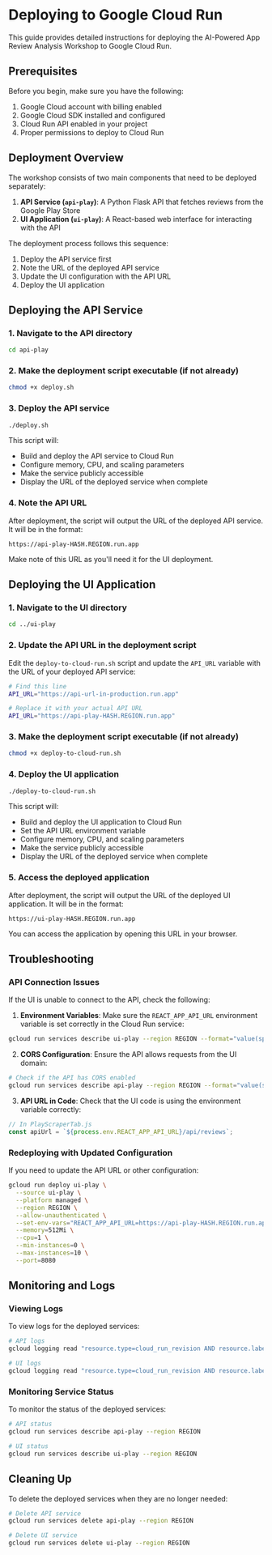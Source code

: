 # Deploying to Google Cloud Run

This guide provides detailed instructions for deploying the AI-Powered App Review Analysis Workshop to Google Cloud Run.

## Prerequisites

Before you begin, make sure you have the following:

1. Google Cloud account with billing enabled
2. Google Cloud SDK installed and configured
3. Cloud Run API enabled in your project
4. Proper permissions to deploy to Cloud Run

## Deployment Overview

The workshop consists of two main components that need to be deployed separately:

1. **API Service (`api-play`)**: A Python Flask API that fetches reviews from the Google Play Store
2. **UI Application (`ui-play`)**: A React-based web interface for interacting with the API

The deployment process follows this sequence:

1. Deploy the API service first
2. Note the URL of the deployed API service
3. Update the UI configuration with the API URL
4. Deploy the UI application

## Deploying the API Service

### 1. Navigate to the API directory

```bash
cd api-play
```

### 2. Make the deployment script executable (if not already)

```bash
chmod +x deploy.sh
```

### 3. Deploy the API service

```bash
./deploy.sh
```

This script will:
- Build and deploy the API service to Cloud Run
- Configure memory, CPU, and scaling parameters
- Make the service publicly accessible
- Display the URL of the deployed service when complete

### 4. Note the API URL

After deployment, the script will output the URL of the deployed API service. It will be in the format:

```
https://api-play-HASH.REGION.run.app
```

Make note of this URL as you'll need it for the UI deployment.

## Deploying the UI Application

### 1. Navigate to the UI directory

```bash
cd ../ui-play
```

### 2. Update the API URL in the deployment script

Edit the `deploy-to-cloud-run.sh` script and update the `API_URL` variable with the URL of your deployed API service:

```bash
# Find this line
API_URL="https://api-url-in-production.run.app"

# Replace it with your actual API URL
API_URL="https://api-play-HASH.REGION.run.app"
```

### 3. Make the deployment script executable (if not already)

```bash
chmod +x deploy-to-cloud-run.sh
```

### 4. Deploy the UI application

```bash
./deploy-to-cloud-run.sh
```

This script will:
- Build and deploy the UI application to Cloud Run
- Set the API URL environment variable
- Configure memory, CPU, and scaling parameters
- Make the service publicly accessible
- Display the URL of the deployed service when complete

### 5. Access the deployed application

After deployment, the script will output the URL of the deployed UI application. It will be in the format:

```
https://ui-play-HASH.REGION.run.app
```

You can access the application by opening this URL in your browser.

## Troubleshooting

### API Connection Issues

If the UI is unable to connect to the API, check the following:

1. **Environment Variables**: Make sure the `REACT_APP_API_URL` environment variable is set correctly in the Cloud Run service:

```bash
gcloud run services describe ui-play --region REGION --format="value(spec.template.spec.containers[0].env)"
```

2. **CORS Configuration**: Ensure the API allows requests from the UI domain:

```bash
# Check if the API has CORS enabled
gcloud run services describe api-play --region REGION --format="value(spec.template.spec.containers[0].env)"
```

3. **API URL in Code**: Check that the UI code is using the environment variable correctly:

```javascript
// In PlayScraperTab.js
const apiUrl = `${process.env.REACT_APP_API_URL}/api/reviews`;
```

### Redeploying with Updated Configuration

If you need to update the API URL or other configuration:

```bash
gcloud run deploy ui-play \
  --source ui-play \
  --platform managed \
  --region REGION \
  --allow-unauthenticated \
  --set-env-vars="REACT_APP_API_URL=https://api-play-HASH.REGION.run.app" \
  --memory=512Mi \
  --cpu=1 \
  --min-instances=0 \
  --max-instances=10 \
  --port=8080
```

## Monitoring and Logs

### Viewing Logs

To view logs for the deployed services:

```bash
# API logs
gcloud logging read "resource.type=cloud_run_revision AND resource.labels.service_name=api-play" --limit=50

# UI logs
gcloud logging read "resource.type=cloud_run_revision AND resource.labels.service_name=ui-play" --limit=50
```

### Monitoring Service Status

To monitor the status of the deployed services:

```bash
# API status
gcloud run services describe api-play --region REGION

# UI status
gcloud run services describe ui-play --region REGION
```

## Cleaning Up

To delete the deployed services when they are no longer needed:

```bash
# Delete API service
gcloud run services delete api-play --region REGION

# Delete UI service
gcloud run services delete ui-play --region REGION
```
